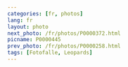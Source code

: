 ```yaml
---
categories: [fr, photos]
lang: fr
layout: photo
next_photo: /fr/photos/P0000372.html
picname: P0000445
prev_photo: /fr/photos/P0000258.html
tags: [Fotofalle, Leopards]
---
```

